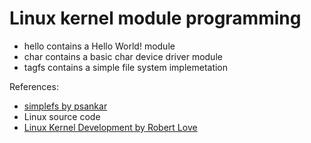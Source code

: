 # Linux kernel module programming

* hello contains a Hello World! module
* char contains a basic char device driver module
* tagfs contains a simple file system implemetation


References:<br/>
* [simplefs by psankar](https://github.com/psankar/simplefs)<br/>
* Linux source code
* [Linux Kernel Development by Robert Love](http://www.amazon.com/Linux-Kernel-Development-3rd-Edition/dp/0672329468)
